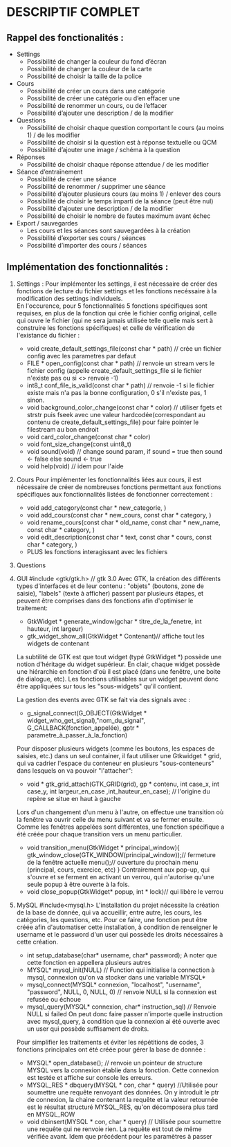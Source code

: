 # DESCRIPTIF COMPLET

## Rappel des fonctionalités :

  * Settings
    * Possibilité de changer la couleur du fond d’écran  
    * Possibilité de changer la couleur de la carte  
    * Possibilité de choisir la taille de la police
  * Cours
    * Possibilité de créer un cours dans une catégorie  
    * Possibilité de créer une catégorie ou d’en effacer une  
    * Possibilité de renommer un cours, ou de l’effacer  
    * Possibilité d’ajouter une description / de la modifier  
  * Questions
    * Possibilité de choisir chaque question comportant le cours (au moins 1) / de les modifier  
    * Possibilité de choisir si la question est à réponse textuelle ou QCM  
    * Possibilité d’ajouter une image / schéma à la question  
  * Réponses
    * Possibilité de choisir chaque réponse attendue / de les modifier  
  * Séance d’entraînement
    * Possibilité de créer une séance  
    * Possibilité de renommer / supprimer une séance  
    * Possibilité d’ajouter plusieurs cours (au moins 1) / enlever des cours  
    * Possibilité de choisir le temps imparti de la séance (peut être nul)  
    * Possibilité d’ajouter une description / de la modifier  
    * Possibilité de choisir le nombre de fautes maximum avant échec  
  * Export / sauvegardes
    * Les cours et les séances sont sauvegardées à la création  
    * Possibilité d’exporter ses cours / séances  
    * Possibilité d’importer des cours / séances  


## Implémentation des fonctionnalités :

1. Settings :
   Pour implémenter les settings, il est nécessaire de créer des fonctions de lecture du fichier settings et les fonctions necéssaire à la modification des settings individuels.  
   En l'occurence, pour 5 fonctionnalités 5 fonctions spécifiques sont requises, en plus de la fonction qui crée le fichier config original, celle qui ouvre le fichier (qui ne sera jamais utilisée telle quelle mais sert à construire les fonctions spécifiques) et celle de vérification de l'existance du fichier :
   
   * void create_default_settings_file(const char * path) // crée un fichier config avec les parametres par defaut
   * FILE * open_config(const char * path) // renvoie un stream vers le fichier config (appelle create_default_settings_file si le fichier n'existe pas ou si <> renvoie -1)
   * int8_t conf_file_is_valid(const char * path) // renvoie -1 si le fichier existe mais n'a pas la bonne configuration, 0 s'il n'existe pas, 1 sinon.
   * void background_color_change(const char * color) // utiliser fgets et strstr puis fseek avec une valeur hardcodée(correspondant au contenu de create_default_settings_file) pour faire pointer le filestream au bon endroit
   * void card_color_change(const char * color)
   * void font_size_change(const uint8_t)
   * void sound(void) // change sound param, if sound = true then sound <- false else sound <- true
   * void help(void) // idem pour l'aide

2. Cours
   Pour implémenter les fonctionnalités liées aux cours, il est nécessaire de créer de nombreuses fonctions permettant aux fonctions spécifiques aux fonctionnalités listées de fonctionner correctement : 

   * void add_category(const char * new_categorie, <file>)
   * void add_cours(const char * new_cours, const char * category, <file>)
   * void rename_cours(const char * old_name, const char * new_name, const char * category, <file>)
   * void edit_description(const char * text, const char * cours, const char * category, <file>)
   * PLUS les fonctions interagissant avec les fichiers

3. Questions
  
4. GUI
  #include <gtk/gtk.h> // gtk 3.0
   Avec GTK, la création des différents types d'interfaces et de leur contenu : "objets" (boutons, zone de saisie), "labels" (texte à afficher) passent par plusieurs étapes, et peuvent être comprises dans des fonctions afin d'optimiser le traitement:
   * GtkWidget * generate_window(gchar * titre_de_la_fenetre, int hauteur, int largeur)
   * gtk_widget_show_all(GtkWidget * Contenant)// affiche tout les widgets de contenant

   La subtilité de GTK est que tout widget (typé GtkWidget *) possède une notion d'héritage du widget supérieur. En clair, chaque widget possède une hiérarchie en fonction d'où il est placé (dans une fenêtre, une boite de dialogue, etc). Les fonctions utilisables sur un widget peuvent donc être appliquées sur tous les "sous-widgets" qu'il contient.

   La gestion des events avec GTK se fait via des signals avec :
   * g_signal_connect(G_OBJECT(GtkWidget * widget_who_get_signal),"nom_du_signal", G_CALLBACK(fonction_appelée), gptr * parametre_à_passer_à_la_fonction)

   Pour disposer plusieurs widgets (comme les boutons, les espaces de saisies, etc.) dans un seul container, il faut utiliser une Gtkwidget * grid, qui va cadrier l'espace du conteneur en plusieurs "sous-conteneurs" dans lesquels on va pouvoir "l'attacher":
   * void * gtk_grid_attach(GTK_GRID(grid), gp * contenu, int case_x, int case_y, int largeur_en_case ,int_hauteur_en_case); // l'origine du repère se situe en haut à gauche

   Lors d'un changement d'un menu à l'autre, on effectue une transition où la fenêtre va ouvrir celle du menu suivant et va se fermer ensuite. Comme les fenêtres appelées sont différentes, une fonction spécifique a été créée pour chaque transition vers un menu particulier.
   * void transition_menu(GtkWidget * principal_window){
        gtk_window_close(GTK_WINDOW(principal_window));// fermeture de la fenêtre actuelle
        menu();// ouverture du prochain menu (principal, cours, exercice, etc)
     }
   Contrairement aux pop-up, qui s'ouvre et se ferment en activant un verrou, qui n'autorise qu'une seule popup à être ouverte à la fois.
   * void close_popup(GtkWidget* popup, int * lock)// qui libère le verrou

5. MySQL
  #include<mysql.h>
   L'installation du projet nécessite la création de la base de donnée, qui va accueillir, entre autre, les cours, les catégories, les questions, etc. Pour ce faire, une fonction peut être créée afin d'automatiser cette installation, à condition de renseigner le username et le password d'un user qui possède les droits nécessaires à cette création.
   * int setup_database(char* username, char* password);
  A noter que cette fonction en appellera plusieurs autres 
   * MYSQL* mysql_init(NULL) // Function qui initialise la connection à mysql, connexion qu'on va stocker dans une variable MYSQL*
   * mysql_connect(MYSQL* connexion, "localhost", "username", "password", NULL, 0, NULL, 0) // renvoie NULL si la connexion est refusée ou échoue
   * mysql_query(MYSQL* connexion, char* instruction_sql) // Renvoie NULL si failed
   On peut donc faire passer n'importe quelle instruction avec mysql_query, à condition que la connexion ai été ouverte avec un user qui possède suffisament de droits.

   Pour simplifier les traitements et éviter les répétitions de codes, 3 fonctions principales ont été créée pour gérer la base de donnée :
   * MYSQL* open_database(); // renvoie un pointeur de structure MYSQL vers la connexion établie dans la fonction. Cette connexion est testée et affiche sur console les erreurs.
   * MYSQL_RES * dbquery(MYSQL * con, char * query) //Utilisée pour soumettre une requête renvoyant des données. On y introduit le ptr de connexion, la chaine contenant la requête et la valeur retournée est le résultat structuré MYSQL_RES, qu'on décomposera plus tard en MYSQL_ROW
   * void dbinsert(MYSQL * con, char * query) // Utilisée pour soumettre une requête qui ne renvoie rien. La requête est tout de même vérifiée avant. Idem que précédent pour les paramètres à passer
 
